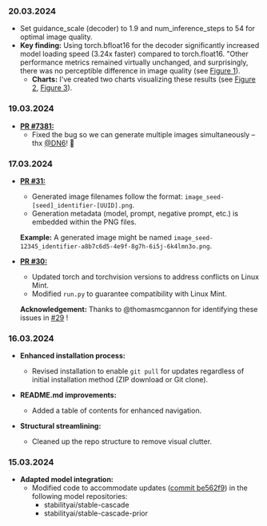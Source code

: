 ### 20.03.2024

* Set guidance_scale (decoder) to 1.9 and num_inference_steps to 54 for optimal image quality.
* **Key finding:** Using torch.bfloat16 for the decoder significantly increased model loading speed (3.24x faster) compared to torch.float16. "Other performance metrics remained virtually unchanged, and surprisingly, there was no perceptible difference in image quality (see [Figure 1](https://github.com/EtienneDosSantos/stable-cascade-one-click-installer/blob/dev/assets/dtype_comparison_two_images.jpg)).
  * **Charts:** I've created two charts visualizing these results (see [Figure 2](https://github.com/EtienneDosSantos/stable-cascade-one-click-installer/blob/dev/assets/charts/chart_dtype_inference_and_loading_speeds_compared.png), [Figure 3](https://github.com/EtienneDosSantos/stable-cascade-one-click-installer/blob/dev/assets/charts/chart_dtype_VRAM_footprint_compared.png)).

### 19.03.2024

* **[PR #7381:](https://github.com/huggingface/diffusers/pull/7381)**
  * Fixed the bug so we can generate multiple images simultaneously – thx [@DN6](https://github.com/DN6)! 🎉

### 17.03.2024

* **[PR #31:](https://github.com/EtienneDosSantos/stable-cascade-one-click-installer/commit/e84010c83daa126b10cecae584cb8a4979689528)**
  * Generated image filenames follow the format: `image_seed-[seed]_identifier-[UUID].png`.
  * Generation metadata (model, prompt, negative prompt, etc.) is embedded within the PNG files.

   **Example:** A generated image might be named `image_seed-12345_identifier-a8b7c6d5-4e9f-8g7h-6i5j-6k4lmn3o.png`. 


* **[PR #30:](https://github.com/EtienneDosSantos/stable-cascade-one-click-installer/commit/c56d43b614f9aeb2c317910a127b140c8da92a55)**
  * Updated torch and torchvision versions to address conflicts on Linux Mint.
  * Modified `run.py` to guarantee compatibility with Linux Mint.

   **Acknowledgement:** Thanks to @thomasmcgannon for identifying these issues in [#29](https://github.com/EtienneDosSantos/stable-cascade-one-click-installer/issues/29) !

### 16.03.2024

* **Enhanced installation process:**
   * Revised installation to enable `git pull` for updates regardless of initial installation method (ZIP download or Git clone).

* **README.md improvements:**
   * Added a table of contents for enhanced navigation.

* **Structural streamlining:**
   * Cleaned up the repo structure to remove visual clutter. 

### 15.03.2024

* **Adapted model integration:**  
    * Modified code to accommodate updates ([commit be562f9](https://github.com/EtienneDosSantos/stable-cascade-one-click-installer/commit/be562f98820d292f69870719aab556806e352fa0)) in the following model repositories:
        * stabilityai/stable-cascade 
        * stabilityai/stable-cascade-prior
